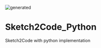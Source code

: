 ![generated](https://user-images.githubusercontent.com/40292790/114436706-56659c00-9bce-11eb-8f15-f038c1311314.png)
# Sketch2Code_Python

Sketch2Code with python implementation


